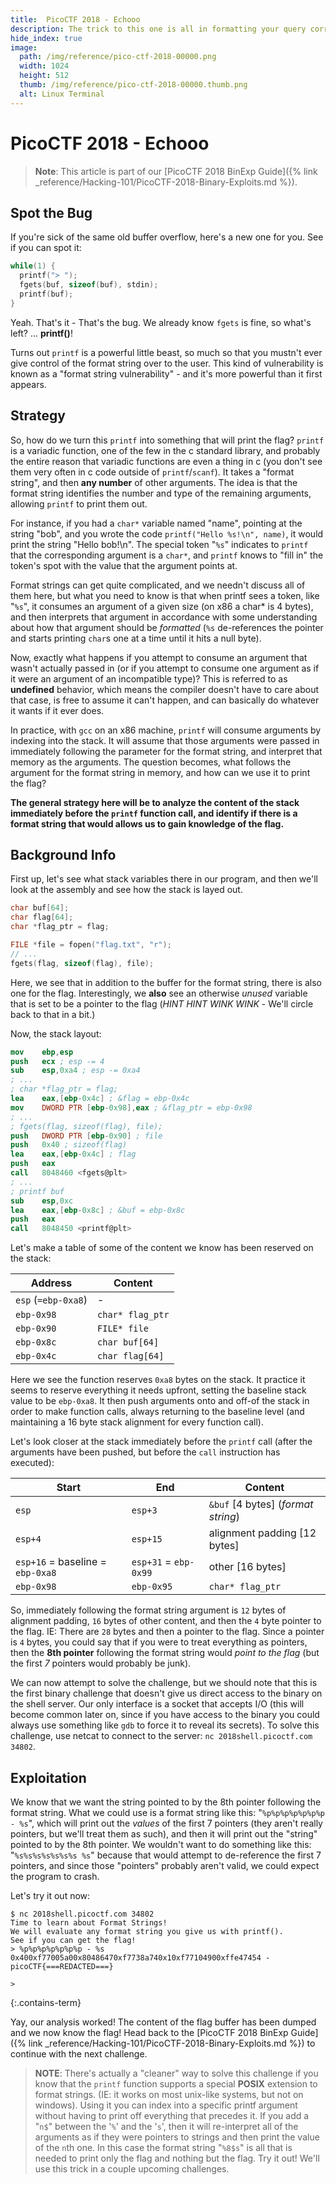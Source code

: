 ```yaml
---
title:  PicoCTF 2018 - Echooo
description: The trick to this one is all in formatting your query correctly.
hide_index: true
image:
  path: /img/reference/pico-ctf-2018-00000.png
  width: 1024
  height: 512
  thumb: /img/reference/pico-ctf-2018-00000.thumb.png
  alt: Linux Terminal
---
```


# PicoCTF 2018 - Echooo

> **Note**: This article is part of our [PicoCTF 2018 BinExp Guide]({% link _reference/Hacking-101/PicoCTF-2018-Binary-Exploits.md %}).

## Spot the Bug

If you're sick of the same old buffer overflow, here's a new one for you. See if you can spot it:

```c
while(1) {
  printf("> ");
  fgets(buf, sizeof(buf), stdin);
  printf(buf);
}
```

Yeah. That's it - That's the bug. We already know `fgets` is fine, so what's left? ... **printf()**!

Turns out `printf` is a powerful little beast, so much so that you mustn't ever give control of the format string over to the user. This kind of vulnerability is known as a "format string vulnerability" - and it's more powerful than it first appears.

## Strategy

So, how do we turn this `printf` into something that will print the flag? `printf` is a variadic function, one of the few in the c standard library, and probably the entire reason that variadic functions are even a thing in c (you don't see them very often in c code outside of `printf`/`scanf`). It takes a "format string", and then **any number** of other arguments. The idea is that the format string identifies the number and type of the remaining arguments, allowing `printf` to print them out.

For instance, if you had a `char*` variable named "name", pointing at the string "bob", and you wrote the code `printf("Hello %s!\n", name)`, it would print the string "Hello bob!\n". The special token "`%s`" indicates to `printf` that the corresponding argument is a `char*`, and `printf` knows to "fill in" the token's spot with the value that the argument points at.

Format strings can get quite complicated, and we needn't discuss all of them here, but what you need to know is that when printf sees a token, like "`%s`", it consumes an argument of a given size (on x86 a char* is 4 bytes), and then interprets that argument in accordance with some understanding about how that argument should be *formatted* (`%s` de-references the pointer and starts printing `char`s one at a time until it hits a null byte).

Now, exactly what happens if you attempt to consume an argument that wasn't actually passed in (or if you attempt to consume one argument as if it were an argument of an incompatible type)? This is referred to as **undefined** behavior, which means the compiler doesn't have to care about that case, is free to assume it can't happen, and can basically do whatever it wants if it ever does.

In practice, with `gcc` on an x86 machine, `printf` will consume arguments by indexing into the stack. It will assume that those arguments were passed in immediately following the parameter for the format string, and interpret that memory as the arguments. The question becomes, what follows the argument for the format string in memory, and how can we use it to print the flag?

**The general strategy here will be to analyze the content of the stack immediately before the `printf` function call, and identify if there is a format string that would allows us to gain knowledge of the flag.**

## Background Info

First up, let's see what stack variables there in our program, and then we'll look at the assembly and see how the stack is layed out.

```c
char buf[64];
char flag[64];
char *flag_ptr = flag;

FILE *file = fopen("flag.txt", "r");
// ...
fgets(flag, sizeof(flag), file);
```

Here, we see that in addition to the buffer for the format string, there is also one for the flag. Interestingly, we **also** see an otherwise *unused* variable that is set to be a pointer to the flag (*HINT HINT WINK WINK* - We'll circle back to that in a bit.)

Now, the stack layout:

```nasm
mov    ebp,esp
push   ecx ; esp -= 4
sub    esp,0xa4 ; esp -= 0xa4
; ...
; char *flag_ptr = flag;
lea    eax,[ebp-0x4c] ; &flag = ebp-0x4c
mov    DWORD PTR [ebp-0x98],eax ; &flag_ptr = ebp-0x98
; ...
; fgets(flag, sizeof(flag), file);
push   DWORD PTR [ebp-0x90] ; file
push   0x40 ; sizeof(flag)
lea    eax,[ebp-0x4c] ; flag
push   eax
call   8048460 <fgets@plt>
; ...
; printf buf
sub    esp,0xc
lea    eax,[ebp-0x8c] ; &buf = ebp-0x8c
push   eax
call   8048450 <printf@plt>
```

Let's make a table of some of the content we know has been reserved on the stack:

| Address | Content |
| --- | --- |
| `esp` (`=ebp-0xa8`) | - |
| `ebp-0x98` | `char* flag_ptr` |
| `ebp-0x90` | `FILE* file` |
| `ebp-0x8c` | `char buf[64]` |
| `ebp-0x4c` | `char flag[64]` |

Here we see the function reserves `0xa8` bytes on the stack. It practice it seems to reserve everything it needs upfront, setting the baseline stack value to be `ebp-0xa8`. It then push arguments onto and off-of the stack in order to make function calls, always returning to the baseline level (and maintaining a 16 byte stack alignment for every function call).

Let's look closer at the stack immediately before the `printf` call (after the arguments have been pushed, but before the `call` instruction has executed):

| Start | End | Content |
| --- | --- | --- |
| `esp` | `esp+3` | `&buf` [4 bytes] (*format string*) |
| `esp+4` | `esp+15`| alignment padding [12 bytes]
| `esp+16` = baseline = `ebp-0xa8`| `esp+31` = `ebp-0x99` | other [16 bytes]|
| `ebp-0x98` | `ebp-0x95`| `char* flag_ptr` |

So, immediately following the format string argument is `12` bytes of alignment padding, `16` bytes of other content, and then the `4` byte pointer to the flag. IE: There are `28` bytes and then a pointer to the flag. Since a pointer is `4` bytes, you could say that if you were to treat everything as pointers, then the **8th pointer** following the format string would *point to the flag* (but the first *7* pointers would probably be junk).

We can now attempt to solve the challenge, but we should note that this is the first binary challenge that doesn't give us direct access to the binary on the shell server. Our only interface is a socket that accepts I/O (this will become common later on, since if you have access to the binary you could always use something like `gdb` to force it to reveal its secrets). To solve this challenge, use netcat to connect to the server: `nc 2018shell.picoctf.com 34802`.

## Exploitation

We know that we want the string pointed to by the 8th pointer following the format string. What we could use is a format string like this: "`%p%p%p%p%p%p%p - %s`", which will print out the *values* of the first 7 pointers (they aren't really pointers, but we'll treat them as such), and then it will print out the "string" pointed to by the 8th pointer. We wouldn't want to do something like this: "`%s%s%s%s%s%s%s %s`" because that would attempt to de-reference the first 7 pointers, and since those "pointers" probably aren't valid, we could expect the program to crash.

Let's try it out now:

```
$ nc 2018shell.picoctf.com 34802
Time to learn about Format Strings!
We will evaluate any format string you give us with printf().
See if you can get the flag!
> %p%p%p%p%p%p%p - %s
0x400xf77005a00x80486470xf7738a740x10xf77104900xffe47454 - picoCTF{===REDACTED===}

>
```
{:.contains-term}

Yay, our analysis worked! The content of the flag buffer has been dumped and we now know the flag! Head back to the [PicoCTF 2018 BinExp Guide]({% link _reference/Hacking-101/PicoCTF-2018-Binary-Exploits.md %}) to continue with the next challenge.

> **NOTE**: There's actually a "cleaner" way to solve this challenge if you know that the `printf` function supports a special **POSIX** extension to format strings. (IE: it works on most unix-like systems, but not on windows). Using it you can index into a specific printf argument without having to print off everything that precedes it. If you add a "`n$`" between the '`%`' and the '`s`', then it will re-interpret all of the arguments as if they were pointers to strings and then print the value of the `n`th one. In this case the format string "`%8$s`" is all that is needed to print only the flag and nothing but the flag. Try it out! We'll use this trick in a couple upcoming challenges.